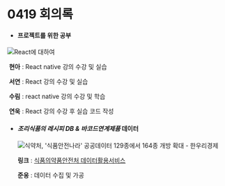 # 0419 회의록

- #### 프로젝트를 위한 공부

![React에 대하여](https://blog.kakaocdn.net/dn/bHaDEJ/btqzvJKBRWs/bjGrc9m3naOzIOv6oE0Yz0/img.png)

​		**현아** : React native 강의 수강 및 실습

​		**서연** : React 강의 수강 및 실습

​		**수림** : react native 강의 수강 및 학습

​		**연욱** : React 강의 수강 후 실습 코드 작성



- #### *조리식품의 레시피 DB & 바코드연계제품*   데이터

  

  ![식약처, '식품안전나라' 공공데이터 129종에서 164종 개방 확대 - 한우리경제](https://www.hanuribiz.com/news/photo/202002/43578_35630_3847.png)
  
  **링크** : [식품의약품안전처 데이터활용서비스](https://www.foodsafetykorea.go.kr/apiMain.do)
  
   
  
  **준웅** : 데이터 수집 및 가공

